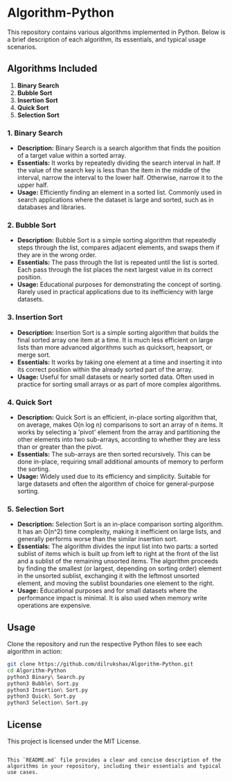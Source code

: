 
# Algorithm-Python

This repository contains various algorithms implemented in Python. Below is a brief description of each algorithm, its essentials, and typical usage scenarios.

## Algorithms Included

1. **Binary Search**
2. **Bubble Sort**
3. **Insertion Sort**
4. **Quick Sort**
5. **Selection Sort**

### 1. Binary Search
- **Description:** Binary Search is a search algorithm that finds the position of a target value within a sorted array. 
- **Essentials:** It works by repeatedly dividing the search interval in half. If the value of the search key is less than the item in the middle of the interval, narrow the interval to the lower half. Otherwise, narrow it to the upper half. 
- **Usage:** Efficiently finding an element in a sorted list. Commonly used in search applications where the dataset is large and sorted, such as in databases and libraries.

### 2. Bubble Sort
- **Description:** Bubble Sort is a simple sorting algorithm that repeatedly steps through the list, compares adjacent elements, and swaps them if they are in the wrong order.
- **Essentials:** The pass through the list is repeated until the list is sorted. Each pass through the list places the next largest value in its correct position.
- **Usage:** Educational purposes for demonstrating the concept of sorting. Rarely used in practical applications due to its inefficiency with large datasets.

### 3. Insertion Sort
- **Description:** Insertion Sort is a simple sorting algorithm that builds the final sorted array one item at a time. It is much less efficient on large lists than more advanced algorithms such as quicksort, heapsort, or merge sort.
- **Essentials:** It works by taking one element at a time and inserting it into its correct position within the already sorted part of the array.
- **Usage:** Useful for small datasets or nearly sorted data. Often used in practice for sorting small arrays or as part of more complex algorithms.

### 4. Quick Sort
- **Description:** Quick Sort is an efficient, in-place sorting algorithm that, on average, makes O(n log n) comparisons to sort an array of n items. It works by selecting a 'pivot' element from the array and partitioning the other elements into two sub-arrays, according to whether they are less than or greater than the pivot.
- **Essentials:** The sub-arrays are then sorted recursively. This can be done in-place, requiring small additional amounts of memory to perform the sorting.
- **Usage:** Widely used due to its efficiency and simplicity. Suitable for large datasets and often the algorithm of choice for general-purpose sorting.

### 5. Selection Sort
- **Description:** Selection Sort is an in-place comparison sorting algorithm. It has an O(n^2) time complexity, making it inefficient on large lists, and generally performs worse than the similar insertion sort.
- **Essentials:** The algorithm divides the input list into two parts: a sorted sublist of items which is built up from left to right at the front of the list and a sublist of the remaining unsorted items. The algorithm proceeds by finding the smallest (or largest, depending on sorting order) element in the unsorted sublist, exchanging it with the leftmost unsorted element, and moving the sublist boundaries one element to the right.
- **Usage:** Educational purposes and for small datasets where the performance impact is minimal. It is also used when memory write operations are expensive.

## Usage
Clone the repository and run the respective Python files to see each algorithm in action:
```bash
git clone https://github.com/dilrukshax/Algorithm-Python.git
cd Algorithm-Python
python3 Binary\ Search.py
python3 Bubble\ Sort.py
python3 Insertion\ Sort.py
python3 Quick\ Sort.py
python3 Selection\ Sort.py
```

## License
This project is licensed under the MIT License.
```

This `README.md` file provides a clear and concise description of the algorithms in your repository, including their essentials and typical use cases.

